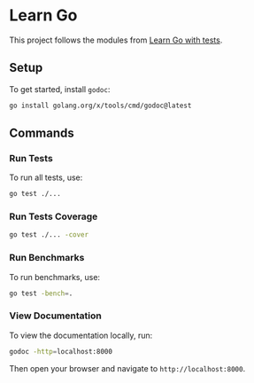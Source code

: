 # Learn Go

This project follows the modules from [Learn Go with tests](https://quii.gitbook.io/learn-go-with-tests/go-fundamentals/iteration).

## Setup

To get started, install `godoc`:

```sh
go install golang.org/x/tools/cmd/godoc@latest
```

## Commands

### Run Tests

To run all tests, use:

```sh
go test ./...
```

### Run Tests Coverage

```sh
go test ./... -cover
```

### Run Benchmarks

To run benchmarks, use:

```sh
go test -bench=.
```

### View Documentation

To view the documentation locally, run:

```sh
godoc -http=localhost:8000
```

Then open your browser and navigate to `http://localhost:8000`.
